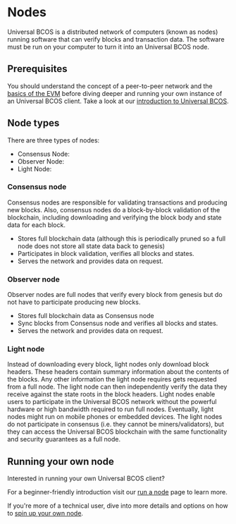 # Nodes

Universal BCOS is a distributed network of computers (known as nodes) running software that can verify blocks and transaction data. The software must be run on your computer to turn it into an Universal BCOS node.

## Prerequisites

You should understand the concept of a peer-to-peer network and the [basics of the EVM](./evm.md) before diving deeper and running your own instance of an Universal BCOS client. Take a look at our [introduction to Universal BCOS](../overview/introduction_universal_bcos.md).

## Node types

There are three types of nodes:

- Consensus Node:
- Observer Node:
- Light Node:

### Consensus node

Consensus nodes are responsible for validating transactions and producing new blocks. Also, consensus nodes do a block-by-block validation of the blockchain, including downloading and verifying the block body and state data for each block.

- Stores full blockchain data (although this is periodically pruned so a full node does not store all state data back to genesis)
- Participates in block validation, verifies all blocks and states.
- Serves the network and provides data on request.

### Observer node

Observer nodes are full nodes that verify every block from genesis but do not have to participate producing new blocks.

- Stores full blockchain data as Consensus node
- Sync blocks from Consensus node and verifies all blocks and states.
- Serves the network and provides data on request.

### Light node

Instead of downloading every block, light nodes only download block headers. These headers contain summary information about the contents of the blocks. Any other information the light node requires gets requested from a full node. The light node can then independently verify the data they receive against the state roots in the block headers. Light nodes enable users to participate in the Universal BCOS network without the powerful hardware or high bandwidth required to run full nodes. Eventually, light nodes might run on mobile phones or embedded devices. The light nodes do not participate in consensus (i.e. they cannot be miners/validators), but they can access the Universal BCOS blockchain with the same functionality and security guarantees as a full node.

## Running your own node

Interested in running your own Universal BCOS client?

For a beginner-friendly introduction visit our [run a node](/run-a-node) page to learn more.

If you're more of a technical user, dive into more details and options on how to [spin up your own node](/developers/docs/nodes-and-clients/run-a-node/).
